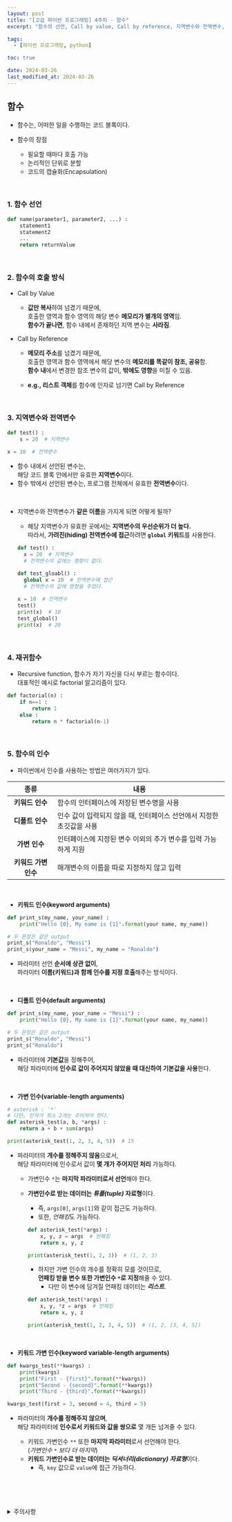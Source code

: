 ```yaml
---
layout: post
title: "[고급 파이썬 프로그래밍] 4주차 - 함수"
excerpt: "함수의 선언, Call by value, Call by reference, 지역변수와 전역변수, 재귀 함수, 함수의 인수 - 키워드 인수, 디폴트 인수, 가변 인수, 키워드 가변 인수"

tags:
  - [파이썬 프로그래밍, python]

toc: true

date: 2024-03-26
last_modified_at: 2024-03-26
---
```

## 함수
- 함수는, 어떠한 일을 수행하는 코드 블록이다.  

- 함수의 장점
  - 필요할 때마다 호출 가능
  - 논리적인 단위로 분할
  - 코드의 캡슐화(Encapsulation)  

<br>

### 1. 함수 선언

```python
def name(parameter1, parameter2, ...) :
    statement1
    statement2
    ...
    return returnValue
```

<br>

### 2. 함수의 호출 방식
- Call by Value
  - **값만 복사**하여 넘겼기 때문에,  
  호출한 영역과 함수 영역의 해당 변수 **메모리가 별개의 영역**임.  
  **함수가 끝나면**, 함수 내에서 존재하던 지역 변수는 **사라짐**.

- Call by Reference
  - **메모리 주소**를 넘겼기 때문에,  
  호출한 영역과 함수 영역에서 해당 변수의 **메모리를 똑같이 참조, 공유**함.  
  **함수 내**에서 변경한 참조 변수의 값이, **밖에도 영향**을 미칠 수 있음.  

  - **e.g., 리스트 객체**를 함수에 인자로 넘기면 Call by Reference  

<br>

### 3. 지역변수와 전역변수

```python
def test() :
    s = 20  # 지역변수
 
x = 10  # 전역변수
```

- 함수 내에서 선언된 변수는,  
해당 코드 블록 안에서만 유효한 **지역변수**이다.
- 함수 밖에서 선언된 변수는,
프로그램 전체에서 유효한 **전역변수**이다.

<br>

- 지역변수와 전역변수가 **같은 이름**을 가지게 되면 어떻게 될까?  
  - 해당 지역변수가 유효한 곳에서는 **지역변수의 우선순위가 더 높다.**  
  따라서, **가려진(hiding) 전역변수에 접근**하려면 **`global` 키워드**를 사용한다.  

  ```python
  def test() :
    x = 20  # 지역변수
    # 전역변수의 값에는 영향이 없다.

  def test_gloabl() :
    global x = 20  # 전역변수에 접근
    # 전역변수의 값에 영향을 주었다.
 
  x = 10  # 전역변수
  test()
  print(x)  # 10
  test_global()
  print(x)  # 20
  ```

  <br>

### 4. 재귀함수
- Recursive function, 함수가 자기 자신을 다시 부르는 함수이다.  
대표적인 예시로 factorial 알고리즘이 있다.  

```python
def factorial(n) :
    if n==1 :
        return 1
    else :
        return n * factorial(n-1)
```

<br>

### 5. 함수의 인수
- 파이썬에서 인수를 사용하는 방법은 여러가지가 있다.  

|종류|내용|
|:---:|---|
|**키워드 인수**|함수의 인터페이스에 저장된 변수명을 사용|
|**디폴트 인수**|인수 값이 입력되지 않을 때, 인터페이스 선언에서 지정한 초깃값을 사용|
|**가변 인수**|인터페이스에 지정된 변수 이외의 추가 변수를 입력 가능하게 지원|
|**키워드 가변 인수**|매개변수의 이름을 따로 지정하지 않고 입력|

<br>

- **키워드 인수(keyword arguments)**

```python
def print_s(my_name, your_name) :
    print("Hello {0}, My name is {1}".format(your name, my_name))

# 두 문장은 같은 output
print_s("Ronaldo", "Messi")
print_s(your_name = "Messi", my_name = "Ronaldo")
```

- 파라미터 선언 **순서에 상관 없이**,  
파라미터 **이름(키워드)과 함께 인수를 지정 호출**해주는 방식이다.  

<br>

- **디폴트 인수(default arguments)**

```python
def print_s(my_name, your_name = "Messi") :
    print("Hello {0}, My name is {1}".format(your name, my_name))

# 두 문장은 같은 output
print_s("Ronaldo", "Messi")
print_s("Ronaldo")
```

- 파라미터에 **기본값**을 정해주어,  
해당 파라미터에 **인수로 값이 주어지지 않았을 때 대신하여 기본값을 사용**한다.

<br>

- **가변 인수(variable-length arguments)**

```python
# asterisk : '*'
# 다만, 인자가 최소 2개는 주어져야 한다.
def asterisk_test(a, b, *args) :
    return a + b + sum(args)

print(asterisk_test(1, 2, 3, 4, 5))  # 15
```

- 파라미터의 **개수를 정해주지 않음**으로서,  
해당 파라미터에 인수로서 값이 **몇 개가 주어지던 처리** 가능하다.

  - 가변인수 `*`는 **마지막 파라미터로서 선언**해야 한다.  
  - **가변인수로 받는 데이터는 *튜플(tuple)* 자료형**이다.  
    - 즉, `args[0]`, `args[1]`와 같이 접근도 가능하다.  
    - 또한, *언패킹*도 가능하다.  

    ```python
    def asterisk_test(*args) :
        x, y, z = args  # 언패킹
        return x, y, z

    print(asterisk_test(1, 2, 3))  # (1, 2, 3)
    ```

    - 하지만 가변 인수의 개수를 정확히 모를 것이므로,  
    **언패킹 받을 변수 또한 가변인수 `*`로 지정**해줄 수 있다.  
      - 다만 이 변수에 담겨질 언패킹 데이터는 ***리스트***.

    ```python
    def asterisk_test(*args) :
        x, y, *z = args  # 언패킹
        return x, y, z

    print(asterisk_test(1, 2, 3, 4, 5))  # (1, 2, [3, 4, 5])
    ```

    <br>

- **키워드 가변 인수(keyword variable-length arguments)**

```python
def kwargs_test(**kwargs) :
    print(kwargs)
    print("First - {first}".format(**kwargs))
    print("Second - {second}".format(**kwargs))
    print("Third - {third}".format(**kwargs))

kwargs_test(first = 3, second = 4, third = 5)
```

- 파라미터의 **개수를 정해주지 않으며**,  
해당 파라미터에 **인수로서 키워드와 값을 쌍으로** 몇 개든 넘겨줄 수 있다.  

  - 키워드 가변인수 `**` 또한 **마지막 파라미터**로서 선언해야 한다.  
  (*가변인수 `*` 보다 더 마지막*)
  - **키워드 가변인수로 받는 데이터는 *딕셔너리(dictionary) 자료형***이다.
    - 즉, `key` 값으로 `value`에 접근 가능하다.
  
<br>
<br>
<br>
<br>
<details>
<summary>주의사항</summary>
<div markdown="1">

이 포스팅은 강원대학교 최미정 교수님의 고급파이썬프로그래밍 수업을 들으며 내용을 정리 한 것입니다.  
수업 내용에 대한 저작권은 교수님께 있으니,  
다른 곳으로의 무분별한 내용 복사를 자제해 주세요.

</div>
</details> 